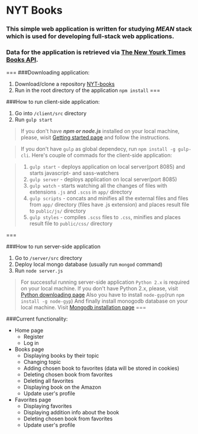 NYT Books
===

### This simple web application is written for studying *MEAN* stack which is used for developing full-stack web applications.
### Data for the application is retrieved via [The New Yourk Times Books API](https://developer.nytimes.com/books_api.json).


===
###Downloading application:

1. Download/clone a repository [NYT-books](https://github.com/artsiomshushkevich/NYT-books.git)
2. Run in the root directory of the application `npm install`
===

###How to run client-side application:

1. Go into `/client/src` directory
2. Run `gulp start`

> If you don't have ***npm or node.js*** installed on your local machine, please, wisit [Getting started page](https://docs.npmjs.com/getting-started) and follow the instructions.

> If you don't have `gulp` as global dependecy, run `npm install -g gulp-cli`.
> Here's couple of commads for the client-side application:

> 1. `gulp start` - deploys application on local server(port 8085) and starts javascript- and sass-watchers
> 2. `gulp server` - deploys application on local server(port 8085)
> 3. `gulp watch` - starts watching all the changes of files with extensions `.js` and `.scss` in `app/` directory
> 4. `gulp scripts` - concats and minifies all the external files and files from `app/` directory (files have .js extension) and places result file to `public/js/` directory
> 5. `gulp styles` - compiles `.scss` files to `.css`, minifies and places result file to `public/css/` directory

===

###How to run server-side application

1. Go to `/server/src` directory
2. Deploy local mongo database (usually run `mongod` command)
2. Run `node server.js`

>For successful running server-side application `Python 2.x` is required on your local machine. If you don't have Python 2.x, please, visit [Python downloading page](https://www.python.org/downloads/)
>Also you have to install `node-gyp`(run `npm install -g node-gyp`)
>And finally install monogodb database on your local machine. Visit [Mongodb installation page](https://docs.mongodb.com/manual/installation/?jmp=footer)
===

###Current functionality:

- Home page
  - Register
  - Log in
- Books page
  - Displaying books by their topic
  - Changing topic
  - Adding chosen book to favorites (data will be stored in cookies)
  - Deleting сhosen book from favorites
  - Deleting all favorites
  - Displaying book on the Amazon
  - Update user's profile
- Favorites page
  - Displaying favorites
  - Displaying addition info about the book
  - Deleting chosen book from favorites
  - Update user's profile
  
  
